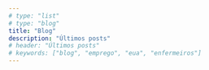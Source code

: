 ```yaml
---
# type: "list"
# type: "blog"
title: "Blog"
description: "Últimos posts"
# header: "Últimos posts"
# keywords: ["blog", "emprego", "eua", "enfermeiros"]
---
```

